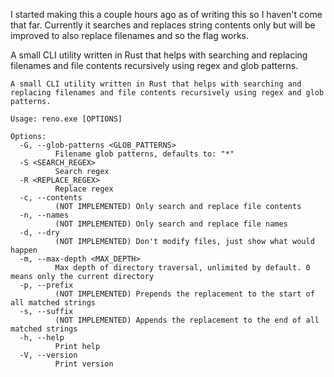 I started making this a couple hours ago as of writing this so I haven't come that far. Currently it searches and replaces string contents only but will be improved to also replace filenames and so the flag works.

A small CLI utility written in Rust that helps with searching and replacing filenames and file contents recursively using regex and glob patterns.

```
A small CLI utility written in Rust that helps with searching and replacing filenames and file contents recursively using regex and glob patterns.

Usage: reno.exe [OPTIONS]

Options:
  -G, --glob-patterns <GLOB_PATTERNS>
          Filename glob patterns, defaults to: "*"
  -S <SEARCH_REGEX>
          Search regex
  -R <REPLACE_REGEX>
          Replace regex
  -c, --contents
          (NOT IMPLEMENTED) Only search and replace file contents
  -n, --names
          (NOT IMPLEMENTED) Only search and replace file names
  -d, --dry
          (NOT IMPLEMENTED) Don't modify files, just show what would happen
  -m, --max-depth <MAX_DEPTH>
          Max depth of directory traversal, unlimited by default. 0 means only the current directory
  -p, --prefix
          (NOT IMPLEMENTED) Prepends the replacement to the start of all matched strings
  -s, --suffix
          (NOT IMPLEMENTED) Appends the replacement to the end of all matched strings
  -h, --help
          Print help
  -V, --version
          Print version
```
